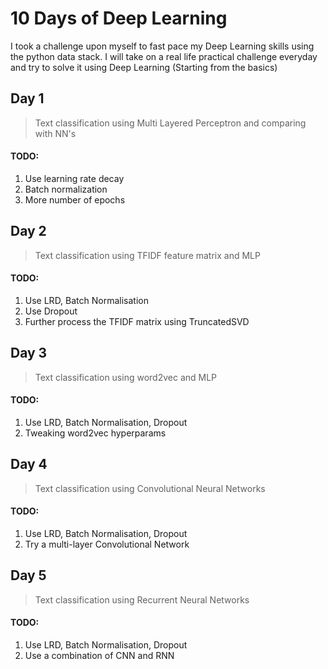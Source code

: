 # 10 Days of Deep Learning

I took a challenge upon myself to fast pace my Deep Learning skills using the python data stack. I will take on a real life practical challenge everyday and try to solve it using Deep Learning (Starting from the basics)

## Day 1
> Text classification using Multi Layered Perceptron and comparing with NN's
#### TODO:
1. Use learning rate decay
2. Batch normalization
3. More number of epochs

## Day 2
> Text classification using TFIDF feature matrix and MLP
#### TODO:
1. Use LRD, Batch Normalisation
2. Use Dropout
3. Further process the TFIDF matrix using TruncatedSVD

## Day 3
> Text classification using word2vec and MLP
#### TODO:
1. Use LRD, Batch Normalisation, Dropout
2. Tweaking word2vec hyperparams

## Day 4
> Text classification using Convolutional Neural Networks
#### TODO:
1. Use LRD, Batch Normalisation, Dropout
2. Try a multi-layer Convolutional Network

## Day 5
> Text classification using Recurrent Neural Networks
#### TODO:
1. Use LRD, Batch Normalisation, Dropout
2. Use a combination of CNN and RNN

